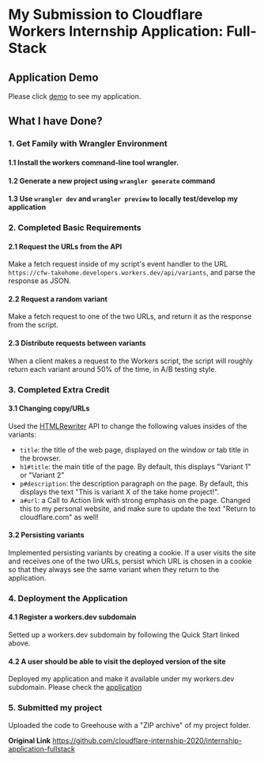 # My Submission to Cloudflare Workers Internship Application: Full-Stack

## Application Demo

Please click [demo](https://internship-assignment-cloudflare.qingyuz.workers.dev/) to see my application.

## What I have Done?

### 1. Get Family with Wrangler Environment

#### 1.1 Install the workers command-line tool wrangler.

#### 1.2 Generate a new project using `wrangler generate` command

#### 1.3 Use `wrangler dev` and `wrangler preview` to locally test/develop my application

### 2. Completed Basic Requirements

#### 2.1 Request the URLs from the API

Make a fetch request inside of my script's event handler to the URL `https://cfw-takehome.developers.workers.dev/api/variants`, and parse the response as JSON. 

#### 2.2 Request a random variant

Make a fetch request to one of the two URLs, and return it as the response from the script.

#### 2.3 Distribute requests between variants

When a client makes a request to the Workers script, the script will roughly return each variant around 50% of the time, in A/B testing style.

### 3. Completed Extra Credit

#### 3.1 Changing copy/URLs

Used the [HTMLRewriter](https://developers.cloudflare.com/workers/reference/apis/html-rewriter/) API to change the following values insides of the variants:

- `title`: the title of the web page, displayed on the window or tab title in the browser.
- `h1#title`: the main title of the page. By default, this displays "Variant 1" or "Variant 2"
- `p#description`: the description paragraph on the page. By default, this displays the text "This is variant X of the take home project!".
- `a#url`: a Call to Action link with strong emphasis on the page. Changed this to my personal website, and make sure to update the text "Return to cloudflare.com" as well!

#### 3.2 Persisting variants

Implemented persisting variants by creating a cookie. If a user visits the site and receives one of the two URLs, persist which URL is chosen in a cookie so that they always see the same variant when they return to the application.

### 4. Deployment the Application

#### 4.1 Register a workers.dev subdomain

Setted up a workers.dev subdomain by following the Quick Start linked above.

#### 4.2 A user should be able to visit the deployed version of the site

Deployed my application and make it available under my workers.dev subdomain. Please check the [application](https://internship-assignment-cloudflare.qingyuz.workers.dev/)

### 5. Submitted my project
Uploaded the code to Greehouse with a "ZIP archive" of my project folder.

**Original Link**
https://github.com/cloudflare-internship-2020/internship-application-fullstack
